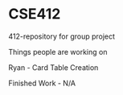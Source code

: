 # CSE412
412-repository for group project

Things people are working on

Ryan - Card Table Creation

Finished Work - N/A
